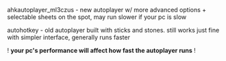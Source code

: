 ahkautoplayer_ml3czus - new autoplayer w/ more advanced options + selectable sheets on the spot, may run slower if your pc is slow

autohotkey - old autoplayer built with sticks and stones. still works just fine with simpler interface, generally runs faster

! **your pc's performance will affect how fast the autoplayer runs** !
